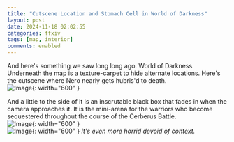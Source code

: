 ```yaml
---
title: "Cutscene Location and Stomach Cell in World of Darkness"
layout: post
date: 2024-11-18 02:02:55
categories: ffxiv
tags: [map, interior]
comments: enabled
---
```

And here's something we saw long long ago. World of Darkness. Underneath the map is a texture-carpet to hide alternate locations. Here's the cutscene where Nero nearly gets hubris'd to death.  
![Image](/WOD_1.png){: width="600" }

And a little to the side of it is an inscrutable black box that fades in when the camera approaches it. It is the mini-arena for the warriors who become sequestered throughout the course of the Cerberus Battle.  
![Image](/WOD_2.png){: width="600" }  
![Image](/WOD_3.png){: width="600" }
_It's even more horrid devoid of context._


